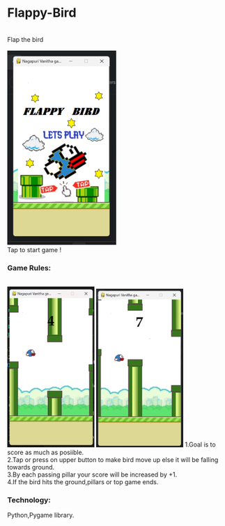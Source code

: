 # Flappy-Bird
<br>
Flap the bird
<br>
<br>
<img src="/home_screen.png"></img>
<br>
Tap to start game !
<br>
<h3>Game Rules:</h3>
<br>
<img src="/flappy_game.png" style="width: 200px;"></img>
<img src="/game_7.png" style="width: 200px;"></img>
1.Goal is to score as much as posiible.
<br>
2.Tap or press on upper button to make bird move up else it will be falling towards ground.
<br>
3.By each passing pillar your score will be increased by +1.
<br>
4.If the bird hits the ground,pillars or top game ends.
<br>
<h3>Technology:</h3>
Python,Pygame library.
